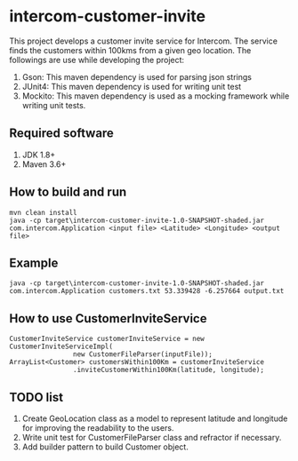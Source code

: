 # intercom-customer-invite
This project develops a customer invite service for Intercom. The service finds the customers within 100kms from a given geo location. The followings are use while developing the project:
1) Gson: This maven dependency is used for parsing json strings
2) JUnit4: This maven dependency is used for writing unit test
3) Mockito: This maven dependency is used as a mocking framework while writing unit tests.

## Required software
1. JDK 1.8+
2. Maven 3.6+

## How to build and run
```$xslt
mvn clean install
java -cp target\intercom-customer-invite-1.0-SNAPSHOT-shaded.jar com.intercom.Application <input file> <Latitude> <Longitude> <output file>
```

## Example

```$xslt
java -cp target\intercom-customer-invite-1.0-SNAPSHOT-shaded.jar com.intercom.Application customers.txt 53.339428 -6.257664 output.txt
```

## How to use CustomerInviteService

```aidl
CustomerInviteService customerInviteService = new CustomerInviteServiceImpl(
                new CustomerFileParser(inputFile));
ArrayList<Customer> customersWithin100Km = customerInviteService
                .inviteCustomerWithin100Km(latitude, longitude);
```

## TODO list
1) Create GeoLocation class as a model to represent latitude and longitude for improving the readability to the users.
2) Write unit test for CustomerFileParser class and refractor if necessary.
3) Add builder pattern to build Customer object.